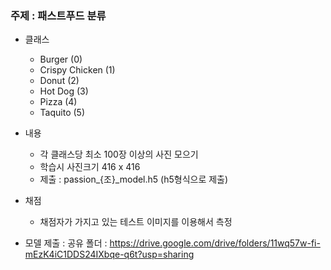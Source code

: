 ### 주제 : 패스트푸드 분류 
- 클래스 
    * Burger  (0)
    * Crispy Chicken (1)
    * Donut (2)
    * Hot Dog (3)
    * Pizza (4)
    * Taquito (5)
- 내용
    - 각 클래스당 최소 100장 이상의 사진 모으기
    - 학습시 사진크기 416 x 416
    - 제출 : passion_{조}_model.h5  (h5형식으로 제출)
- 채점
    - 채점자가 가지고 있는 테스트 이미지를 이용해서 측정

- 모델 제출 :
  공유 폴더 : https://drive.google.com/drive/folders/11wq57w-fi-mEzK4iC1DDS24IXbqe-q6t?usp=sharing
